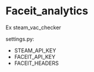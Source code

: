 # Faceit_analytics
Ex steam_vac_checker

settings.py:
- STEAM_API_KEY
- FACEIT_API_KEY
- FACEIT_HEADERS
